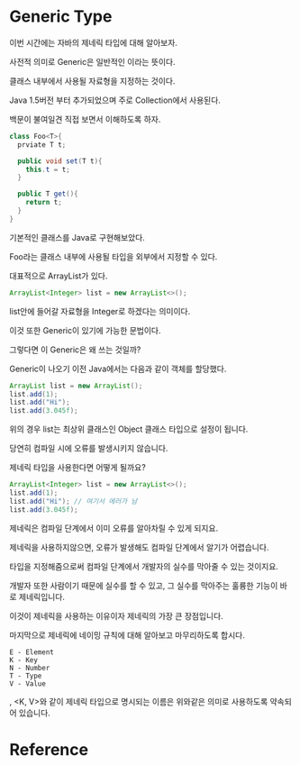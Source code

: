 # Generic Type

이번 시간에는 자바의 제네릭 타입에 대해 알아보자.

사전적 의미로 Generic은 일반적인 이라는 뜻이다.

클래스 내부에서 사용될 자료형을 지정하는 것이다.

Java 1.5버전 부터 추가되었으며 주로 Collection에서 사용된다.

백문이 불여일견 직접 보면서 이해하도록 하자.

```java
class Foo<T>{
  prviate T t;

  public void set(T t){
    this.t = t;
  }

  public T get(){
    return t;
  }
}
```
기본적인 클래스를 Java로 구현해보았다.

Foo라는 클래스 내부에 사용될 타입을 외부에서 지정할 수 있다.

대표적으로 ArrayList가 있다.

```java
ArrayList<Integer> list = new ArrayList<>();
```

list안에 들어갈 자료형을 Integer로 하겠다는 의미이다.

이것 또한 Generic이 있기에 가능한 문법이다.

그렇다면 이 Generic은 왜 쓰는 것일까?

Generic이 나오기 이전 Java에서는 다음과 같이 객체를 할당했다.

```java
ArrayList list = new ArrayList();
list.add(1);
list.add("Hi");
list.add(3.045f);
```
위의 경우 list는 최상위 클래스인 Object 클래스 타입으로 설정이 됩니다.

당연히 컴파일 시에 오류를 발생시키지 않습니다.

제네릭 타입을 사용한다면 어떻게 될까요?

```java
ArrayList<Integer> list = new ArrayList<>();
list.add(1); 
list.add("Hi"); // 여기서 에러가 남
list.add(3.045f);
```

제네릭은 컴파일 단계에서 이미 오류를 알아차릴 수 있게 되지요.

제네릭을 사용하지않으면, 오류가 발생해도 컴파일 단계에서 알기가 어렵습니다.

타입을 지정해줌으로써 컴파일 단계에서 개발자의 실수를 막아줄 수 있는 것이지요.

개발자 또한 사람이기 때문에 실수를 할 수 있고, 그 실수를 막아주는 훌륭한 기능이 바로 제네릭입니다.

이것이 제네릭을 사용하는 이유이자 제네릭의 가장 큰 장점입니다.

마지막으로 제네릭에 네이밍 규칙에 대해 알아보고 마무리하도록 합시다.

```
E - Element
K - Key
N - Number
T - Type
V - Value
```

<T>, <K, V>와 같이 제네릭 타입으로 명시되는 이름은 위와같은 의미로 사용하도록 약속되어 있습니다.

# Reference